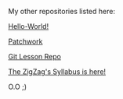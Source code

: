 My other repositories listed here:

[Hello-World!](https://github.com/X4DD3W/hello-world)

[Patchwork](https://github.com/X4DD3W/patchwork)

[Git Lesson Repo](https://github.com/X4DD3W/git-lesson-repository)


[The ZigZag's Syllabus is here!](https://github.com/green-fox-academy/zigzag-syllabus "ZigZag Syllabus")

O.O ;)


